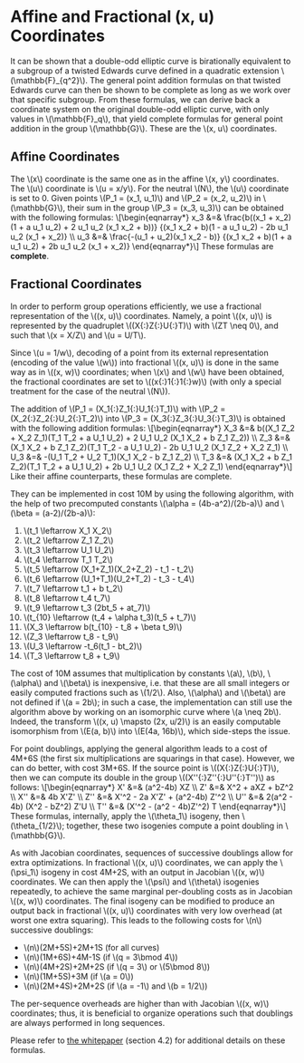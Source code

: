 # Affine and Fractional (x, u) Coordinates

It can be shown that a double-odd elliptic curve is birationally
equivalent to a subgroup of a twisted Edwards curve defined in a
quadratic extension \\(\mathbb{F}_{q^2}\\). The general point addition
formulas on that twisted Edwards curve can then be shown to be complete
as long as we work over that specific subgroup. From these formulas, we
can derive back a coordinate system on the original double-odd elliptic
curve, with only values in \\(\mathbb{F}_q\\), that yield complete
formulas for general point addition in the group \\(\mathbb{G}\\). These
are the \\(x, u\\) coordinates.

## Affine Coordinates

The \\(x\\) coordinate is the same one as in the affine \\(x, y\\)
coordinates. The \\(u\\) coordinate is \\(u = x/y\\). For the
neutral \\(N\\), the \\(u\\) coordinate is set to 0. Given points
\\(P_1 = (x_1, u_1)\\) and \\(P_2 = (x_2, u_2)\\) in \\(\mathbb{G}\\),
their sum in the group \\(P_3 = (x_3, u_3)\\) can be obtained with the
following formulas:
\\[\begin{eqnarray*}
    x_3 &=& \frac{b((x_1 + x_2)(1 + a u_1 u_2) + 2 u_1 u_2 (x_1 x_2 + b))}
               {(x_1 x_2 + b)(1 - a u_1 u_2) - 2b u_1 u_2 (x_1 + x_2)} \\\\
    u_3 &=& \frac{-(u_1 + u_2)(x_1 x_2 - b)}
               {(x_1 x_2 + b)(1 + a u_1 u_2) + 2b u_1 u_2 (x_1 + x_2)}
\end{eqnarray*}\\]
These formulas are **complete**.

## Fractional Coordinates

In order to perform group operations efficiently, we use a fractional
representation of the \\((x, u)\\) coordinates. Namely, a point
\\((x, u)\\) is represented by the quadruplet \\((X{:}Z{:}U{:}T)\\)
with \\(ZT \neq 0\\), and such that \\(x = X/Z\\) and \\(u = U/T\\).

Since \\(u = 1/w\\), decoding of a point from its external
representation (encoding of the value \\(w\\)) into fractional \\((x,
u)\\) is done in the same way as in \\((x, w)\\) coordinates; when
\\(x\\) and \\(w\\) have been obtained, the fractional coordinates are
set to \\((x{:}1{:}1{:}w)\\) (with only a special treatment for the case
of the neutral \\(N\\)).

The addition of \\(P_1 = (X_1{:}Z_1{:}U_1{:}T_1)\\) with \\(P_2 =
(X_2{:}Z_2{:}U_2{:}T_2)\\) into \\(P_3 = (X_3{:}Z_3{:}U_3{:}T_3)\\) is
obtained with the following addition formulas:
\\[\begin{eqnarray*}
    X_3 &=& b((X_1 Z_2 + X_2 Z_1)(T_1 T_2 + a U_1 U_2) + 2 U_1 U_2 (X_1 X_2 + b Z_1 Z_2)) \\\\
    Z_3 &=& (X_1 X_2 + b Z_1 Z_2)(T_1 T_2 - a U_1 U_2) - 2b U_1 U_2 (X_1 Z_2 + X_2 Z_1) \\\\
    U_3 &=& -(U_1 T_2 + U_2 T_1)(X_1 X_2 - b Z_1 Z_2) \\\\
    T_3 &=& (X_1 X_2 + b Z_1 Z_2)(T_1 T_2 + a U_1 U_2) + 2b U_1 U_2 (X_1 Z_2 + X_2 Z_1)
\end{eqnarray*}\\]
Like their affine counterparts, these formulas are complete.

They can be implemented in cost 10M by using the following algorithm,
with the help of two precomputed constants \\(\alpha =
(4b-a^2)/(2b-a)\\) and \\(\beta = (a-2)/(2b-a)\\):

 1. \\(t_1 \leftarrow X_1 X_2\\)
 1. \\(t_2 \leftarrow Z_1 Z_2\\)
 1. \\(t_3 \leftarrow U_1 U_2\\)
 1. \\(t_4 \leftarrow T_1 T_2\\)
 1. \\(t_5 \leftarrow (X_1+Z_1)(X_2+Z_2) - t_1 - t_2\\)
 1. \\(t_6 \leftarrow (U_1+T_1)(U_2+T_2) - t_3 - t_4\\)
 1. \\(t_7 \leftarrow t_1 + b t_2\\)
 1. \\(t_8 \leftarrow t_4 t_7\\)
 1. \\(t_9 \leftarrow t_3 (2bt_5 + at_7)\\)
 1. \\(t_{10} \leftarrow (t_4 + \alpha t_3)(t_5 + t_7)\\)
 1. \\(X_3 \leftarrow b(t_{10} - t_8 + \beta t_9)\\)
 1. \\(Z_3 \leftarrow t_8 - t_9\\)
 1. \\(U_3 \leftarrow -t_6(t_1 - bt_2)\\)
 1. \\(T_3 \leftarrow t_8 + t_9\\)

The cost of 10M assumes that multiplication by constants \\(a\\),
\\(b\\), \\(\alpha\\) and \\(\beta\\) is inexpensive, i.e. that these
are all small integers or easily computed fractions such as \\(1/2\\).
Also, \\(\alpha\\) and \\(\beta\\) are not defined if \\(a = 2b\\); in
such a case, the implementation can still use the algorithm above by
working on an isomorphic curve where \\(a \neq 2b\\). Indeed, the
transform \\((x, u) \mapsto (2x, u/2)\\) is an easily computable
isomorphism from \\(E(a, b)\\) into \\(E(4a, 16b)\\), which side-steps
the issue.

For point doublings, applying the general algorithm leads to a cost
of 4M+6S (the first six multiplications are squarings in that case).
However, we can do better, with cost 3M+6S. If the source point
is \\((X{:}Z{:}U{:}T)\\), then we can compute its double in the
group \\((X''{:}Z''{:}U''{:}T'')\\) as follows:
\\[\begin{eqnarray*}
    X' &=& (a^2-4b) XZ \\\\
    Z' &=& X^2 + aXZ + bZ^2 \\\\
    X'' &=& 4b X'Z' \\\\
    Z'' &=& X'^2 - 2a X'Z' + (a^2-4b) Z'^2 \\\\
    U'' &=& 2(a^2 - 4b) (X^2 - bZ^2) Z'U \\\\
    T'' &=& (X'^2 - (a^2 - 4b)Z'^2) T
\end{eqnarray*}\\]
These formulas, internally, apply the \\(\theta_1\\) isogeny, then
\\(\theta_{1/2}\\); together, these two isogenies compute a point
doubling in \\(\mathbb{G}\\).

As with Jacobian coordinates, sequences of successive doublings allow
for extra optimizations. In fractional \\((x, u)\\) coordinates, we can
apply the \\(\psi_1\\) isogeny in cost 4M+2S, with an output in Jacobian
\\((x, w)\\) coordinates. We can then apply the \\(\psi\\) and
\\(\theta\\) isogenies repeatedly, to achieve the same marginal
per-doubling costs as in Jacobian \\((x, w)\\) coordinates. The final
isogeny can be modified to produce an output back in fractional
\\((x, u)\\) coordinates with very low overhead (at worst one extra
squaring). This leads to the following costs for \\(n\\) successive
doublings:

  - \\(n\\)(2M+5S)+2M+1S (for all curves)
  - \\(n\\)(1M+6S)+4M-1S (if \\(q = 3\bmod 4\\))
  - \\(n\\)(4M+2S)+2M+2S (if \\(q = 3\\) or \\(5\bmod 8\\))
  - \\(n\\)(1M+5S)+3M (if \\(a = 0\\))
  - \\(n\\)(2M+4S)+2M+2S (if \\(a = -1\\) and \\(b = 1/2\\))

The per-sequence overheads are higher than with Jacobian \\((x, w)\\)
coordinates; thus, it is beneficial to organize operations such that
doublings are always performed in long sequences.

Please refer to [the whitepaper](doubleodd.pdf) (section 4.2) for
additional details on these formulas.
